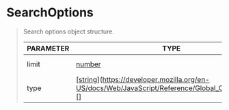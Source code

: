 # SearchOptions
> Search options object structure.<br>
> 
> | PARAMETER   | TYPE    | DESCRIPTION    |
> |--------|---------|----------------|
> | limit | [number](https://developer.mozilla.<strong>or</strong>g/en-US/docs/Web/JavaScript/Reference/Global_Objects/number) | <font style="opacity: 07;">Optional. </font>Limit of results |
> | type | [[string](https://developer.mozilla.<strong>or</strong>g/en-US/docs/Web/JavaScript/Reference/Global_Objects/string)](https://developer.mozilla.org/en-US/docs/Web/JavaScript/Reference/Global_Objects/string)[] | <font style="opacity: 07;">Optional. </font>Type of search |